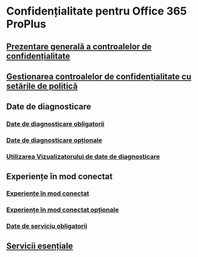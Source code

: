 # Confidențialitate pentru Office 365 ProPlus
## [Prezentare generală a controalelor de confidențialitate](overview-privacy-controls.md)
## [Gestionarea controalelor de confidențialitate cu setările de politică](manage-privacy-controls.md)

## Date de diagnosticare
### [Date de diagnosticare obligatorii](required-diagnostic-data.md)
### [Date de diagnosticare opționale](optional-diagnostic-data.md)
### [Utilizarea Vizualizatorului de date de diagnosticare](https://support.office.com/article/cf761ce9-d805-4c60-a339-4e07f3182855)

## Experiențe în mod conectat
### [Experiențe în mod conectat](connected-experiences.md)
### [Experiențe în mod conectat opționale](optional-connected-experiences.md)
### [Date de serviciu obligatorii](required-service-data.md)

## [Servicii esențiale](essential-services.md)